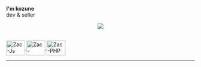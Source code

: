 **I'm kozune**  
dev & seller

<div>
  <a href="https://github.com/kozunels">
<p align="center">
	<img src="https://lanyard-profile-readme.vercel.app/api/916050547407196161?hideTimestamp=true&hideBadges=true"/>

</p>
      <div style="display: inline_block"><br>
        <img align="center" alt="Zac-Js" height="40" width="50" src="https://icongr.am/devicon/nodejs-original.svg?size=97&color=currentColor">
        <img align="center" alt="Zac-Python" height="40" width="50" src="https://icongr.am/devicon/python-original.svg?size=97&color=currentColor"> 
        <img align="center" alt="Zac-PHP" height="40" width="50" src="https://icongr.am/devicon/postgresql-original.svg?size=97&color=currentColor">
     </div>
      <hr>
